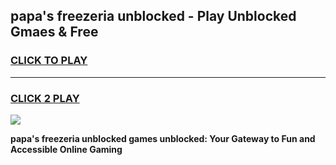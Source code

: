 
## papa's freezeria unblocked - Play Unblocked Gmaes & Free
<h3>
<a href="https://news.freeplayer.one?title=papa's_freezeria_unblocked&ref=16F">CLICK TO PLAY</a></h3>
<hr>

<h3>
<a href="https://news.freeplayer.one?title=papa's_freezeria_unblocked&ref=16F">CLICK 2 PLAY</a>
  
</h3>

<a href="https://news.freeplayer.one?title=papa's_freezeria_unblocked&ref=16F/"><img src="https://clearcache.store/games.png"></a>


**papa's freezeria unblocked games unblocked: Your Gateway to Fun and Accessible Online Gaming**
